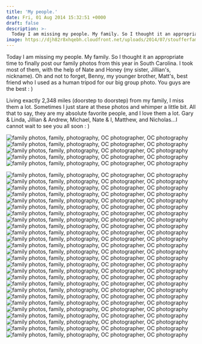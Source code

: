 ```yaml
---
title: 'My people.'
date: Fri, 01 Aug 2014 15:32:51 +0000
draft: false
description: >-
  Today I am missing my people. My family. So I thought it an appropriate time to finally post our family photos from this year in South Carolina.
image: https://djh82r8xhqebh.cloudfront.net/uploads/2014/07/stoufferfamily_blog-18.jpg
---
```


Today I am missing my people. My family. So I thought it an appropriate time to finally post our family photos from this year in South Carolina. I took most of them, with the help of Nate and Honey (my sister, Jillian's, nickname). Oh and not to forget, Benny, my younger brother, Matt's, best friend who I used as a human tripod for our big group photo. You guys are the best : )

Living exactly 2,348 miles (doorstep to doorstep) from my family, I miss them a lot. Sometimes I just stare at these photos and whimper a little bit. All that to say, they are my absolute favorite people, and I love them a lot. Gary & Linda, Jillian & Andrew, Michael, Nate & I, Matthew, and Nicholas...I cannot wait to see you all soon : )

![family photos, family, photography, OC photographer, OC photography](https://djh82r8xhqebh.cloudfront.net/uploads/2014/07/stoufferfamily_blog-18.jpg) ![family photos, family, photography, OC photographer, OC photography](https://djh82r8xhqebh.cloudfront.net/uploads/2014/07/stoufferfamily_blog-17.jpg) ![family photos, family, photography, OC photographer, OC photography](https://djh82r8xhqebh.cloudfront.net/uploads/2014/07/stoufferfamily_blog-7.jpg) ![family photos, family, photography, OC photographer, OC photography](https://djh82r8xhqebh.cloudfront.net/uploads/2014/07/stoufferfamily_blog-14.jpg) ![family photos, family, photography, OC photographer, OC photography](https://djh82r8xhqebh.cloudfront.net/uploads/2014/07/stoufferfamily_blog-21.jpg) <div class="flex-ns mhn2-ns mb3"> <div class="ph2-ns w-50-ns">![family photos, family, photography, OC photographer, OC photography](https://djh82r8xhqebh.cloudfront.net/uploads/2014/07/stoufferfamily_blog-2.jpg)</div> <div class="ph2-ns w-50-ns">![family photos, family, photography, OC photographer, OC photography](https://djh82r8xhqebh.cloudfront.net/uploads/2014/07/stoufferfamily_blog-10.jpg)</div> </div> ![family photos, family, photography, OC photographer, OC photography](https://djh82r8xhqebh.cloudfront.net/uploads/2014/07/stoufferfamily_blog-13.jpg) ![family photos, family, photography, OC photographer, OC photography](https://djh82r8xhqebh.cloudfront.net/uploads/2014/07/stoufferfamily_blog-11.jpg) <div class="flex-ns mhn2-ns mb3"> <div class="ph2-ns w-50-ns">![family photos, family, photography, OC photographer, OC photography](https://djh82r8xhqebh.cloudfront.net/uploads/2014/07/stoufferfamily_blog-32.jpg)</div> <div class="ph2-ns w-50-ns">![family photos, family, photography, OC photographer, OC photography](https://djh82r8xhqebh.cloudfront.net/uploads/2014/07/stoufferfamily_blog-29.jpg)</div> </div> ![family photos, family, photography, OC photographer, OC photography](https://djh82r8xhqebh.cloudfront.net/uploads/2014/07/stoufferfamily_blog-31.jpg) ![family photos, family, photography, OC photographer, OC photography](https://djh82r8xhqebh.cloudfront.net/uploads/2014/07/stoufferfamily_blog-28.jpg) <div class="flex-ns mhn2-ns mb3"> <div class="ph2-ns w-50-ns">![family photos, family, photography, OC photographer, OC photography](https://djh82r8xhqebh.cloudfront.net/uploads/2014/07/stoufferfamily_blog-33.jpg)</div> <div class="ph2-ns w-50-ns">![family photos, family, photography, OC photographer, OC photography](https://djh82r8xhqebh.cloudfront.net/uploads/2014/07/stoufferfamily_blog-23.jpg)</div> </div> ![family photos, family, photography, OC photographer, OC photography](https://djh82r8xhqebh.cloudfront.net/uploads/2014/07/stoufferfamily_blog-4.jpg) ![family photos, family, photography, OC photographer, OC photography](https://djh82r8xhqebh.cloudfront.net/uploads/2014/07/stoufferfamily_blog-27.jpg) <div class="flex-ns mhn2-ns mb3"> <div class="ph2-ns w-50-ns">![family photos, family, photography, OC photographer, OC photography](https://djh82r8xhqebh.cloudfront.net/uploads/2014/07/stoufferfamily_blog-6.jpg)</div> <div class="ph2-ns w-50-ns">![family photos, family, photography, OC photographer, OC photography](https://djh82r8xhqebh.cloudfront.net/uploads/2014/07/stoufferfamily_blog-15.jpg)</div> </div> ![family photos, family, photography, OC photographer, OC photography](https://djh82r8xhqebh.cloudfront.net/uploads/2014/07/stoufferfamily_blog-12.jpg) <div class="flex-ns mhn2-ns mb3"> <div class="ph2-ns w-50-ns">![family photos, family, photography, OC photographer, OC photography](https://djh82r8xhqebh.cloudfront.net/uploads/2014/07/stoufferfamily_blog-9.jpg)</div> <div class="ph2-ns w-50-ns">![family photos, family, photography, OC photographer, OC photography](https://djh82r8xhqebh.cloudfront.net/uploads/2014/07/stoufferfamily_blog-5.jpg)</div> </div> ![family photos, family, photography, OC photographer, OC photography](https://djh82r8xhqebh.cloudfront.net/uploads/2014/07/stoufferfamily_blog-20.jpg) ![family photos, family, photography, OC photographer, OC photography](https://djh82r8xhqebh.cloudfront.net/uploads/2014/07/stoufferfamily_blog-24.jpg) ![family photos, family, photography, OC photographer, OC photography](https://djh82r8xhqebh.cloudfront.net/uploads/2014/07/stoufferfamily_blog-3.jpg) <div class="flex-ns mhn2-ns mb3"> <div class="ph2-ns w-50-ns">![family photos, family, photography, OC photographer, OC photography](https://djh82r8xhqebh.cloudfront.net/uploads/2014/07/stoufferfamily_blog-19.jpg)</div> <div class="ph2-ns w-50-ns">![family photos, family, photography, OC photographer, OC photography](https://djh82r8xhqebh.cloudfront.net/uploads/2014/07/stoufferfamily_blog-22.jpg)</div> </div> ![family photos, family, photography, OC photographer, OC photography](https://djh82r8xhqebh.cloudfront.net/uploads/2014/07/stoufferfamily_blog-16.jpg) <div class="flex-ns mhn2-ns mb3"> <div class="ph2-ns w-50-ns">![family photos, family, photography, OC photographer, OC photography](https://djh82r8xhqebh.cloudfront.net/uploads/2014/07/stoufferfamily_blog-30.jpg)</div> <div class="ph2-ns w-50-ns">![family photos, family, photography, OC photographer, OC photography](https://djh82r8xhqebh.cloudfront.net/uploads/2014/07/stoufferfamily_blog-1.jpg)</div> </div> ![family photos, family, photography, OC photographer, OC photography](https://djh82r8xhqebh.cloudfront.net/uploads/2014/07/stoufferfamily_blog-26.jpg)